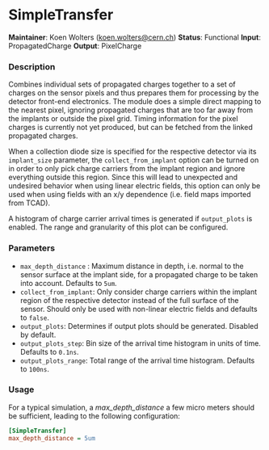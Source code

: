 # SimpleTransfer
**Maintainer**: Koen Wolters (<koen.wolters@cern.ch>)
**Status**: Functional
**Input**: PropagatedCharge
**Output**: PixelCharge

### Description
Combines individual sets of propagated charges together to a set of charges on the sensor pixels and thus prepares them for processing by the detector front-end electronics. The module does a simple direct mapping to the nearest pixel, ignoring propagated charges that are too far away from the implants or outside the pixel grid. Timing information for the pixel charges is currently not yet produced, but can be fetched from the linked propagated charges.

When a collection diode size is specified for the respective detector via its `implant_size` parameter, the `collect_from_implant` option can be turned on in order to only pick charge carriers from the implant region and ignore everything outside this region.
Since this will lead to unexpected and undesired behavior when using linear electric fields, this option can only be used when using fields with an x/y dependence (i.e. field maps imported from TCAD).

A histogram of charge carrier arrival times is generated if `output_plots` is enabled. The range and granularity of this plot can be configured.

### Parameters
* `max_depth_distance` : Maximum distance in depth, i.e. normal to the sensor surface at the implant side, for a propagated charge to be taken into account. Defaults to `5um`.
* `collect_from_implant`: Only consider charge carriers within the implant region of the respective detector instead of the full surface of the sensor. Should only be used with non-linear electric fields and defaults to `false`.
* `output_plots`: Determines if output plots should be generated. Disabled by default.
* `output_plots_step`: Bin size of the arrival time histogram in units of time. Defaults to `0.1ns`.
* `output_plots_range`: Total range of the arrival time histogram. Defaults to `100ns`.

### Usage
For a typical simulation, a *max_depth_distance* a few micro meters should be sufficient, leading to the following configuration:

```ini
[SimpleTransfer]
max_depth_distance = 5um
```
